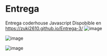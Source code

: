 # Entrega 

Entrega coderhouse Javascript 
Dispobible en https://zuki2610.github.io/Entrega-3/
![image](https://user-images.githubusercontent.com/110415057/222571456-a85a39e8-62c3-4939-a2c9-68043ca8a632.png)


![image](https://user-images.githubusercontent.com/110415057/222572390-1c5502a2-87b7-4517-a23d-eac05287aa54.png)

![image](https://user-images.githubusercontent.com/110415057/222572438-6e0be7e2-eb9a-4e2f-89b6-e23c3b847cea.png)

